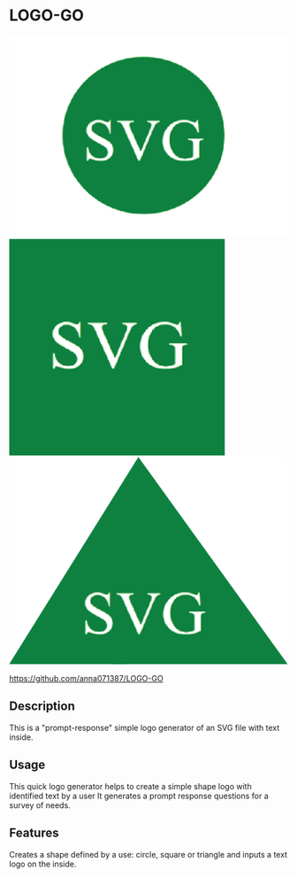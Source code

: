 # LOGO-GO
![alt text](./images/Circle_logo.png)
![alt text](./images/Square_logo.png)
![alt text](./images/Triangle_logo.png)

https://github.com/anna071387/LOGO-GO

## Description

This is a "prompt-response" simple logo generator of an SVG file with text inside. 

## Usage

This quick logo generator helps to create a simple shape logo with identified text by a user
It generates a prompt response questions for a survey of needs. 

## Features

Creates a shape defined by a use: circle, square or triangle and inputs a text logo on the inside.








